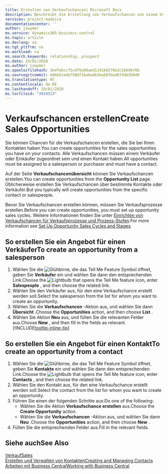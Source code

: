 ```yaml
---
title: Erstellen von Verkaufschancen| Microsoft Docs
description: Beschreibt die Erstellung von Verkaufschancen von einem Verkäufer oder einem Kontakt in  Business Central.
services: project-madeira
documentationcenter: ''
author: jswymer
ms.service: dynamics365-business-central
ms.topic: article
ms.devlang: na
ms.tgt_pltfrm: na
ms.workload: na
ms.search.keywords: relationship, prospect
ms.date: 10/01/2020
ms.author: jswymer
ms.openlocfilehash: 3edfe6ccf5c4f9a98aed1191b8279e2c5bb9670b
ms.sourcegitcommit: ddbb5cede750df1baba4b3eab8fbed6744b5b9d6
ms.translationtype: HT
ms.contentlocale: de-DE
ms.lasthandoff: 10/01/2020
ms.locfileid: "3919313"
---
```

# <a name="create-sales-opportunities"></a><span data-ttu-id="01283-103">Verkaufschancen erstellen</span><span class="sxs-lookup"><span data-stu-id="01283-103">Create Sales Opportunities</span></span>
<span data-ttu-id="01283-104">Sie können Chancen für die Verkaufschancen erstellen, die Sie bei Ihren Kontakten haben.</span><span class="sxs-lookup"><span data-stu-id="01283-104">You can create opportunities for the sales opportunities you have on your contacts.</span></span> <span data-ttu-id="01283-105">Alle Verkaufschancen müssen einem Verkäufer oder Einkäufer zugeordnet sein und einen Kontakt haben.</span><span class="sxs-lookup"><span data-stu-id="01283-105">All opportunities must be assigned to a salesperson or purchaser and must have a contact.</span></span>

<span data-ttu-id="01283-106">Auf der Seite **Verkaufschancenübersicht** können Sie Verkaufschancen erstellen.</span><span class="sxs-lookup"><span data-stu-id="01283-106">You can create opportunities from the **Opportunity List** page.</span></span> <span data-ttu-id="01283-107">Üblicherweise erstellen Sie Verkaufschancen über bestimmte Kontakte oder Verkäufer.</span><span class="sxs-lookup"><span data-stu-id="01283-107">But you typically will create opportunities from the specific contact or salespeople.</span></span>

<span data-ttu-id="01283-108">Bevor Sie Verkaufschancen erstellen können, müssen Sie Verkaufsprozesse erstellen.</span><span class="sxs-lookup"><span data-stu-id="01283-108">Before you can create opportunities, you must set up opportunity sales cycles.</span></span> <span data-ttu-id="01283-109">Weitere Informationen finden Sie unter [Einrichten von Verkaufschancen für Verkaufsprozesse und Prozess-Stufen](marketing-how-setup-opportunity-sales-cycles-stages.md).</span><span class="sxs-lookup"><span data-stu-id="01283-109">For more information see [Set Up Opportunity Sales Cycles and Stages](marketing-how-setup-opportunity-sales-cycles-stages.md).</span></span>

## <a name="to-create-an-opportunity-from-a-salesperson"></a><span data-ttu-id="01283-110">So erstellen Sie ein Angebot für einen Verkäufer</span><span class="sxs-lookup"><span data-stu-id="01283-110">To create an opportunity from a salesperson</span></span>
1. <span data-ttu-id="01283-111">Wählen Sie die ![Glühbirne, die das Tell Me Feature](media/ui-search/search_small.png "Was möchten Sie tun?") Symbol öffnet, geben Sie **Verkäufer** ein und wählen Sie dann den entsprechenden Link.</span><span class="sxs-lookup"><span data-stu-id="01283-111">Choose the ![Lightbulb that opens the Tell Me feature](media/ui-search/search_small.png "Tell me what you want to do") icon, enter **Salespeople** , and then choose the related link.</span></span>
2. <span data-ttu-id="01283-112">Wählen Sie den Verkäufer aus, für den eine Verkaufschance erstellt werden soll.</span><span class="sxs-lookup"><span data-stu-id="01283-112">Select the salesperson from the list for whom you want to create an opportunity.</span></span>
3. <span data-ttu-id="01283-113">Wählen Sie die **Verkaufschancen** -Aktion aus, und wählen Sie dann **Übersicht** .</span><span class="sxs-lookup"><span data-stu-id="01283-113">Choose the **Opportunities** action, and then choose **List** .</span></span>
4. <span data-ttu-id="01283-114">Wählen Sie Aktion **Neu** aus, und füllen Sie die relevanten Felder aus.</span><span class="sxs-lookup"><span data-stu-id="01283-114">Choose **New** , and then fill in the fields as relevant.</span></span> [!INCLUDE[tooltip-inline-tip](includes/tooltip-inline-tip_md.md)]  



## <a name="to-create-an-opportunity-from-a-contact"></a><span data-ttu-id="01283-115">So erstellen Sie ein Angebot für einen Kontakt</span><span class="sxs-lookup"><span data-stu-id="01283-115">To create an opportunity from a contact</span></span>
1. <span data-ttu-id="01283-116">Wählen Sie die ![Glühbirne, die das Tell Me Feature](media/ui-search/search_small.png "Was möchten Sie tun?") Symbol öffnet, geben Sie **Kontakte** ein und wählen Sie dann den entsprechenden Link.</span><span class="sxs-lookup"><span data-stu-id="01283-116">Choose the ![Lightbulb that opens the Tell Me feature](media/ui-search/search_small.png "Tell me what you want to do") icon, enter **Contacts** , and then choose the related link.</span></span>
2. <span data-ttu-id="01283-117">Wählen Sie den Kontakt aus, für den eine Verkaufschance erstellt werden soll.</span><span class="sxs-lookup"><span data-stu-id="01283-117">Select the contact from the list for whom you want to create an opportunity.</span></span>
3. <span data-ttu-id="01283-118">Führen Sie einen der folgenden Schritte aus:</span><span class="sxs-lookup"><span data-stu-id="01283-118">Do one of the following:</span></span>
   * <span data-ttu-id="01283-119">Wählen Sie die Aktion **Verkaufschance erstellen** aus.</span><span class="sxs-lookup"><span data-stu-id="01283-119">Choose the **Create Opportunity** action.</span></span>
   * <span data-ttu-id="01283-120">Wählen Sie die **Verkaufschancen** -Aktion aus, und wählen Sie dann **Neu** .</span><span class="sxs-lookup"><span data-stu-id="01283-120">Choose the  **Opportunities** action, and then choose **New** .</span></span>
4. <span data-ttu-id="01283-121">Füllen Sie die entsprechenden Felder aus.</span><span class="sxs-lookup"><span data-stu-id="01283-121">Fill in the relevant fields.</span></span>

## <a name="see-also"></a><span data-ttu-id="01283-122">Siehe auch</span><span class="sxs-lookup"><span data-stu-id="01283-122">See Also</span></span>
[<span data-ttu-id="01283-123">Verkauf</span><span class="sxs-lookup"><span data-stu-id="01283-123">Sales</span></span>](sales-manage-sales.md)  
[<span data-ttu-id="01283-124">Erstellen und Verwalten von Kontakten</span><span class="sxs-lookup"><span data-stu-id="01283-124">Creating and Managing Contacts</span></span>](marketing-contacts.md)  
[<span data-ttu-id="01283-125">Arbeiten mit Business Central</span><span class="sxs-lookup"><span data-stu-id="01283-125">Working with Business Central</span></span>](ui-work-product.md)
